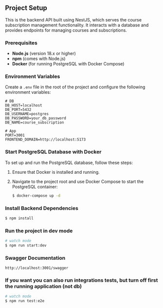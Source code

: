 ## Project Setup

This is the backend API built using NestJS, which serves the course subscription management functionality. It interacts with a database and provides endpoints for managing courses and subscriptions.

### Prerequisites

- **Node.js** (version 18.x or higher)
- **npm** (comes with Node.js)
- **Docker** (for running PostgreSQL with Docker Compose)

### Environment Variables

Create a `.env` file in the root of the project and configure the following environment variables:

```env
# DB
DB_HOST=localhost
DB_PORT=5432
DB_USERNAME=postgres
DB_PASSWORD=your_db_password
DB_NAME=course_subscription

# App
PORT=3001
FRONTEND_DOMAIN=http://localhost:5173
```

### Start PostgreSQL Database with Docker

To set up and run the PostgreSQL database, follow these steps:

1. Ensure that Docker is installed and running.
2. Navigate to the project root and use Docker Compose to start the PostgreSQL container:

   ```bash
   $ docker-compose up -d


### Install Backend Dependencies

```bash
$ npm install
```

### Run the project in dev mode

```bash
# watch mode
$ npm run start:dev
```


### Swagger Documentation
```http request
http://localhost:3001/swagger
```


### If you want you can also run integrations tests, but turn off first the running application  (not db)
```bash
# watch mode
$ npm run test:e2e
```
